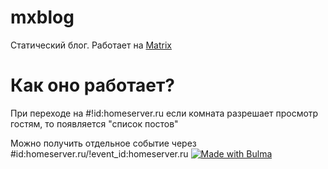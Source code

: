 # mxblog
Статический блог. Работает на [Matrix](https://matrix.org)

# Как оно работает?
При переходе на #!id:homeserver.ru если комната разрешает просмотр гостям, то появляется "список постов"

Можно получить отдельное событие через #id:homeserver.ru/!event_id:homeserver.ru
[![Made with Bulma](https://bulma.io/images/made-with-bulma.png)](https://bulma.io)
